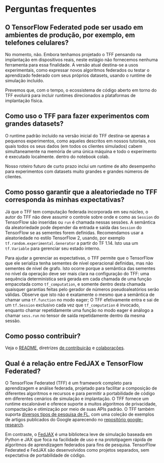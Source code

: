 # Perguntas frequentes

## O TensorFlow Federated pode ser usado em ambientes de produção, por exemplo, em telefones celulares?

No momento, não. Embora tenhamos projetado o TFF pensando na implantação em dispositivos reais, neste estágio não fornecemos nenhuma ferramenta para essa finalidade. A versão atual destina-se a usos experimentais, como expressar novos algoritmos federados ou testar o aprendizado federado com seus próprios datasets, usando o runtime de simulação incluído.

Prevemos que, com o tempo, o ecossistema de código aberto em torno do TFF evoluirá para incluir runtimes direcionados a plataformas de implantação física.

## Como uso o TFF para fazer experimentos com grandes datasets?

O runtime padrão incluído na versão inicial do TFF destina-se apenas a pequenos experimentos, como aqueles descritos em nossos tutoriais, nos quais todos os seus dados (em todos os clientes simulados) cabem simultaneamente na memória de uma única máquina e todo o experimento é executado localmente. dentro do notebook colab.

Nosso roteiro futuro de curto prazo inclui um runtime de alto desempenho para experimentos com datasets muito grandes e grandes números de clientes.

## Como posso garantir que a aleatoriedade no TFF corresponda às minhas expectativas?

Já que o TFF tem computação federada incorporada em seu núcleo, o autor do TFF não deve assumir o controle sobre onde e como as `Session` do TensorFlow são inseridas ou `run` é chamada nessas sessões. A semântica da aleatoriedade pode depender da entrada e saída das `Session` do TensorFlow se as sementes forem definidas. Recomendamos usar a aleatoriedade no estilo TensorFlow 2, usando, por exemplo `tf.random.experimental.Generator` a partir do TF 1.14. Isto usa um `tf.Variable` para gerenciar seu estado interno.

Para ajudar a gerenciar as expectativas, o TFF permite que o TensorFlow que ele serializa tenha sementes de nível operacional definidas, mas não sementes de nível de grafo. Isto ocorre porque a semântica das sementes no nível da operação deve ser mais clara na configuração do TFF: uma sequência determinística será gerada em cada chamada de uma função empacotada como `tf_computation`, e somente dentro desta chamada quaisquer garantias feitas pelo gerador de números pseudoaleatórios serão válidas. Observe que isto não é exatamente o mesmo que a semântica de chamar uma `tf.function` no modo eager; O TFF efetivamente entra e sai de um `tf.Session` exclusivo cada vez que `tf_computation` é invocado, enquanto chamar repetidamente uma função no modo eager é análogo a chamar `sess.run` no tensor de saída repetidamente dentro da mesma sessão.

## Como posso contribuir?

Veja o [README](https://github.com/tensorflow/federated/blob/main/README.md), diretrizes [de contribuição](https://github.com/tensorflow/federated/blob/main/CONTRIBUTING.md) e [colaborações](collaborations/README.md).

## Qual é a relação entre FedJAX e TensorFlow Federated?

O TensorFlow Federated (TFF) é um framework completo para aprendizagem e análise federada, projetado para facilitar a composição de diferentes algoritmos e recursos e para permitir a portabilidade de código em diferentes cenários de simulação e implantação. O TFF fornece um runtime escalonável e oferece suporte a muitos algoritmos de privacidade, compactação e otimização por meio de suas APIs padrão. O TFF também suporta [diversos tipos de pesquisa de FL](https://www.tensorflow.org/federated/tff_for_research), com uma coleção de exemplos de artigos publicados do Google aparecendo no [repositório google-research](https://github.com/google-research/federated).

Em contraste, o [FedJAX](https://github.com/google/fedjax) é uma biblioteca leve de simulação baseada em Python e JAX que foca na facilidade de uso e na prototipagem rápida de algoritmos de aprendizagem federados para fins de pesquisa. TensorFlow Federated e FedJAX são desenvolvidos como projetos separados, sem expectativa de portabilidade de código.
